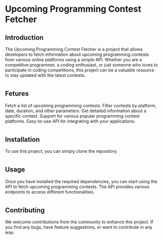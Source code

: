 # Upcoming Programming Contest Fetcher


## Introduction
The Upcoming Programming Contest Fetcher is a project that allows developers to fetch information about upcoming programming contests from various online platforms using a simple API. Whether you are a competitive programmer, a coding enthusiast, or just someone who loves to participate in coding competitions, this project can be a valuable resource to stay updated with the latest contests.


#
#
## Fetures
Fetch a list of upcoming programming contests.
Filter contests by platform, date, duration, and other parameters.
Get detailed information about a specific contest.
Support for various popular programming contest platforms.
Easy-to-use API for integrating with your applications.


#
#
## Installation
To use this project, you can simply clone the repository.



#
#
## Usage
Once you have installed the required dependencies, you can start using the API to fetch upcoming programming contests. The API provides various endpoints to access different functionalities.


#
#
## Contributing
We welcome contributions from the community to enhance this project. If you find any bugs, have feature suggestions, or want to contribute in any way.
